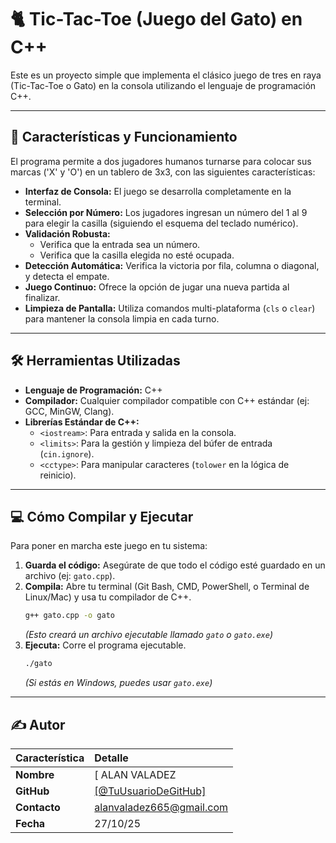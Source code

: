 # 🐈 Tic-Tac-Toe (Juego del Gato) en C++

Este es un proyecto simple que implementa el clásico juego de tres en raya (Tic-Tac-Toe o Gato) en la consola utilizando el lenguaje de programación C++.

---

## 🚀 Características y Funcionamiento

El programa permite a dos jugadores humanos turnarse para colocar sus marcas ('X' y 'O') en un tablero de 3x3, con las siguientes características:

* **Interfaz de Consola:** El juego se desarrolla completamente en la terminal.
* **Selección por Número:** Los jugadores ingresan un número del 1 al 9 para elegir la casilla (siguiendo el esquema del teclado numérico).
* **Validación Robusta:**
    * Verifica que la entrada sea un número.
    * Verifica que la casilla elegida no esté ocupada.
* **Detección Automática:** Verifica la victoria por fila, columna o diagonal, y detecta el empate.
* **Juego Continuo:** Ofrece la opción de jugar una nueva partida al finalizar.
* **Limpieza de Pantalla:** Utiliza comandos multi-plataforma (`cls` o `clear`) para mantener la consola limpia en cada turno.

---

## 🛠️ Herramientas Utilizadas

* **Lenguaje de Programación:** C++
* **Compilador:** Cualquier compilador compatible con C++ estándar (ej: GCC, MinGW, Clang).
* **Librerías Estándar de C++:**
    * `<iostream>`: Para entrada y salida en la consola.
    * `<limits>`: Para la gestión y limpieza del búfer de entrada (`cin.ignore`).
    * `<cctype>`: Para manipular caracteres (`tolower` en la lógica de reinicio).

---

## 💻 Cómo Compilar y Ejecutar

Para poner en marcha este juego en tu sistema:

1.  **Guarda el código:** Asegúrate de que todo el código esté guardado en un archivo (ej: `gato.cpp`).
2.  **Compila:** Abre tu terminal (Git Bash, CMD, PowerShell, o Terminal de Linux/Mac) y usa tu compilador de C++.
    ```bash
    g++ gato.cpp -o gato
    ```
    *(Esto creará un archivo ejecutable llamado `gato` o `gato.exe`)*
3.  **Ejecuta:** Corre el programa ejecutable.
    ```bash
    ./gato
    ```
    *(Si estás en Windows, puedes usar `gato.exe`)*

---

## ✍️ Autor

| Característica | Detalle |
| :--- | :--- |
| **Nombre** | [ ALAN VALADEZ |
| **GitHub** | [[@TuUsuarioDeGitHub]](https://github.com/AlanVK13) |
| **Contacto** | alanvaladez665@gmail.com |
| **Fecha** | 27/10/25 |
```
